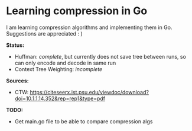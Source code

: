 
# Learning compression in Go

I am learning compression algorithms and implementing them in Go. Suggestions are appreciated  : )

**Status:**
* Huffman: *complete*, but currently does not save tree between runs, so can only encode and decode in same run
* Context Tree Weighting: *incomplete*

**Sources:**
* CTW: https://citeseerx.ist.psu.edu/viewdoc/download?doi=10.1.1.14.352&rep=rep1&type=pdf


**TODO:**
* Get main.go file to be able to compare compression algs
